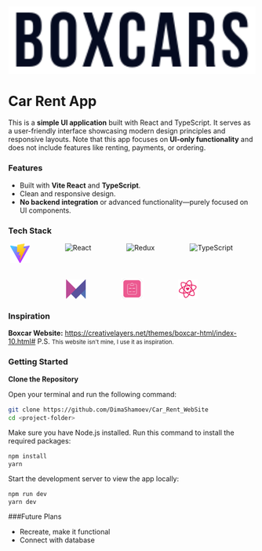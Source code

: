<div style='background-color: white; display: flex; justify-content: center;'>
    <img src='public/img/header-logo.svg' style='background-color: white; padding: 10px; width: 100%'>
</div>

# Car Rent App
This is a **simple UI application** built with React and TypeScript. It serves as a user-friendly interface showcasing modern design principles and responsive layouts. Note that this app focuses on **UI-only functionality** and does not include features like renting, payments, or ordering.

### Features
- Built with **Vite React** and **TypeScript**.
- Clean and responsive design.
- **No backend integration** or advanced functionality—purely focused on UI components.

### Tech Stack
<div style='display: flex; align-items: center; justify-content: center; flex-wrap: wrap; gap: 30px'>
    <img src='public/img/vite.svg' alt='Vite' height="40" width='40'>
    <span>&nbsp;&nbsp;&nbsp;</span>
    <img src="https://cdn.jsdelivr.net/gh/devicons/devicon/icons/react/react-original.svg" height="40" alt='React'>
    <span>&nbsp;&nbsp;&nbsp;</span>
    <img src="https://cdn.jsdelivr.net/gh/devicons/devicon/icons/redux/redux-original.svg" height="40" alt='Redux'>
    <span>&nbsp;&nbsp;&nbsp;</span>
    <img src="https://cdn.jsdelivr.net/gh/devicons/devicon/icons/typescript/typescript-original.svg" height="40" alt='TypeScript'>
    <span>&nbsp;&nbsp;&nbsp;</span>
    <img src='public/img/framer-motion.svg' alt='FramerMotion' height="40" width='40'>
    <span>&nbsp;&nbsp;&nbsp;</span>
    <img src='./public/img/react-hook-form.png' height='45' width='45' alt='React_Hook_Form'>
    <span>&nbsp;&nbsp;&nbsp;</span>
    <img src='public/img/react-icon.svg' alt='React_Icon' height='40' width='40' >
</div>


### Inspiration
**Boxcar Website:**
https://creativelayers.net/themes/boxcar-html/index-10.html#
P.S. <small>This website isn't mine, I use it as inspiration.</small>


### Getting Started
**Clone the Repository**

Open your terminal and run the following command:
```bash
git clone https://github.com/DimaShamoev/Car_Rent_WebSite
cd <project-folder>
```
Make sure you have Node.js installed. Run this command to install the required packages:

```
npm install
yarn
```

Start the development server to view the app locally:
```
npm run dev
yarn dev
```

###Future Plans
- Recreate, make it functional
- Connect with database
